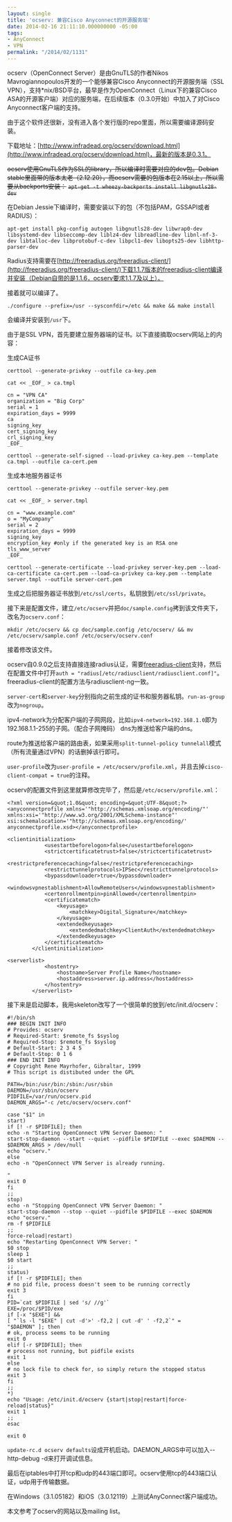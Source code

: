 ```yaml
---
layout: single
title: 'ocserv: 兼容Cisco Anyconnect的开源服务端'
date: 2014-02-16 21:11:10.000000000 -05:00
tags:
- AnyConnect
- VPN
permalink: "/2014/02/1131"
---
```

ocserv（OpenConnect Server）是由GnuTLS的作者Nikos Mavrogiannopoulos开发的一个能够兼容Cisco Anyconnect的开源服务端（SSL VPN），支持*nix/BSD平台，最早是作为OpenConnect（Linux下的兼容Cisco ASA的开源客户端）对应的服务端，在后续版本（0.3.0开始）中加入了对Cisco Anyconnect客户端的支持。

由于这个软件还很新，没有进入各个发行版的repo里面，所以需要编译源码安装。

下载地址：[http://www.infradead.org/ocserv/download.html](http://www.infradead.org/ocserv/download.html)，最新的版本是0.3.1。

~~ocserv使用GnuTLS作为SSL的library，所以编译时需要对应的dev包。Debian stable里面带的版本太老（2.12.20），而ocserv需要的包版本在2.15以上，所以需要从backports安装：~~
~~```apt-get -t wheezy-backports install libgnutls28-dev```~~

在Debian Jessie下编译时，需要安装以下的包（不包括PAM，GSSAPI或者RADIUS）：

```
apt-get install pkg-config autogen libgnutls28-dev libwrap0-dev libsystemd-dev libseccomp-dev liblz4-dev libreadline-dev libnl-nf-3-dev libtalloc-dev libprotobuf-c-dev libpcl1-dev libopts25-dev libhttp-parser-dev
```

Radius支持需要在[http://freeradius.org/freeradius-client/](http://freeradius.org/freeradius-client/)下载1.1.7版本的freeradius-client编译并安装（Debian自带的是1.1.6，ocserv要求1.1.7及以上）。

接着就可以编译了。

```
./configure --prefix=/usr --sysconfdir=/etc && make && make install
```

会编译并安装到`/usr`下。

由于是SSL VPN，首先要建立服务器端的证书。以下直接摘取ocserv网站上的内容：

生成CA证书

```
certtool --generate-privkey --outfile ca-key.pem
```

```
cat << _EOF_ > ca.tmpl
```

```
cn = "VPN CA"
organization = "Big Corp"
serial = 1
expiration_days = 9999
ca
signing_key
cert_signing_key
crl_signing_key
_EOF_
```

```
certtool --generate-self-signed --load-privkey ca-key.pem --template ca.tmpl --outfile ca-cert.pem
```

生成本地服务器证书

```
certtool --generate-privkey --outfile server-key.pem
```

```
cat << _EOF_ > server.tmpl
```

```
cn = "www.example.com"
o = "MyCompany"
serial = 2
expiration_days = 9999
signing_key
encryption_key #only if the generated key is an RSA one
tls_www_server
_EOF_
```

```
certtool --generate-certificate --load-privkey server-key.pem --load-ca-certificate ca-cert.pem --load-ca-privkey ca-key.pem --template server.tmpl --outfile server-cert.pem
```

生成之后把服务器证书放到`/etc/ssl/certs`，私钥放到`/etc/ssl/private`。

接下来是配置文件，建立`/etc/ocserv`并把`doc/sample.config`拷到该文件夹下，改名为`ocserv.conf`：

```
mkdir /etc/ocserv && cp doc/sample.config /etc/ocserv/ && mv /etc/ocserv/sample.conf /etc/ocserv/ocserv.conf
```

接着修改该文件。

ocserv自0.9.0之后支持直接连接radius认证，需要[freeradius-client](https://github.com/FreeRADIUS/freeradius-client)支持，然后在配置文件中打开`auth = "radius[/etc/radiusclient/radiusclient.conf]"`。freeradius-client的配置方法与radiusclient-ng一致。

`server-cert`和`server-key`分别指向之前生成的证书和服务器私钥。`run-as-group`改为`nogroup`。

ipv4-network为分配客户端的子网网段，比如`ipv4-network=192.168.1.0`即为192.168.1.1-255的子网。（配合子网掩码） dns为推送给客户端的dns。

route为推送给客户端的路由表，如果采用`split-tunnel-policy tunnelall`模式（所有流量通过VPN）的话删掉该行即可。

`user-profile`改为`user-profile = /etc/ocserv/profile.xml`，并且去掉`cisco-client-compat = true`的注释。

ocserv的配置文件到这里就算修改完毕了，然后是`/etc/ocserv/profile.xml`：

```
<?xml version=&quot;1.0&quot; encoding=&quot;UTF-8&quot;?>
<anyconnectprofile xmlns='"http://schemas.xmlsoap.org/encoding/"' xmlns:xsi='"http://www.w3.org/2001/XMLSchema-instance"' xsi:schemalocation='"http://schemas.xmlsoap.org/encoding/' anyconnectprofile.xsd></anyconnectprofile>

<clientinitialization>
			<usestartbeforelogon>false</usestartbeforelogon>
			<strictcertificatetrust>false</strictcertificatetrust>
			<restrictpreferencecaching>false</restrictpreferencecaching>
			<restricttunnelprotocols>IPSec</restricttunnelprotocols>
			<bypassdownloader>true</bypassdownloader>
			<windowsvpnestablishment>AllowRemoteUsers</windowsvpnestablishment>
			<certenrollmentpin>pinAllowed</certenrollmentpin>
			<certificatematch>
				<keyusage>
					<matchkey>Digital_Signature</matchkey>
				</keyusage>
				<extendedkeyusage>
					<extendedmatchkey>ClientAuth</extendedmatchkey>
				</extendedkeyusage>
			</certificatematch>
		</clientinitialization>

<serverlist>
			<hostentry>
				<hostname>Server Profile Name</hostname>
				<hostaddress>server.ip.address</hostaddress>
			</hostentry>
		</serverlist>
```

接下来是启动脚本，我用skeleton改写了一个很简单的放到/etc/init.d/ocserv：

```
#!/bin/sh
### BEGIN INIT INFO
# Provides: ocserv
# Required-Start: $remote_fs $syslog
# Required-Stop: $remote_fs $syslog
# Default-Start: 2 3 4 5
# Default-Stop: 0 1 6
### END INIT INFO
# Copyright Rene Mayrhofer, Gibraltar, 1999
# This script is distibuted under the GPL

PATH=/bin:/usr/bin:/sbin:/usr/sbin
DAEMON=/usr/sbin/ocserv
PIDFILE=/var/run/ocserv.pid
DAEMON_ARGS="-c /etc/ocserv/ocserv.conf"

case "$1" in
start)
if [! -r $PIDFILE]; then
echo -n "Starting OpenConnect VPN Server Daemon: "
start-stop-daemon --start --quiet --pidfile $PIDFILE --exec $DAEMON --
$DAEMON_ARGS > /dev/null
echo "ocserv."
else
echo -n "OpenConnect VPN Server is already running.

"
exit 0
fi
;;
stop)
echo -n "Stopping OpenConnect VPN Server Daemon: "
start-stop-daemon --stop --quiet --pidfile $PIDFILE --exec $DAEMON
echo "ocserv."
rm -f $PIDFILE
;;
force-reload|restart)
echo "Restarting OpenConnect VPN Server: "
$0 stop
sleep 1
$0 start
;;
status)
if [! -r $PIDFILE]; then
# no pid file, process doesn't seem to be running correctly
exit 3
fi
PID=`cat $PIDFILE | sed 's/ //g'`
EXE=/proc/$PID/exe
if [-x "$EXE"] &&
[ "`ls -l "$EXE" | cut -d'>' -f2,2 | cut -d' ' -f2,2`" =
"$DAEMON" ]; then
# ok, process seems to be running
exit 0
elif [-r $PIDFILE]; then
# process not running, but pidfile exists
exit 1
else
# no lock file to check for, so simply return the stopped status
exit 3
fi
;;
*)
echo "Usage: /etc/init.d/ocserv {start|stop|restart|force-reload|status}"
exit 1
;;
esac

exit 0
```

`update-rc.d ocserv defaults`设成开机启动。DAEMON_ARGS中可以加入--http-debug -d来打开调试信息。

最后在iptables中打开tcp和udp的443端口即可。ocserv使用tcp的443端口认证，udp用于传输数据。

在Windows（3.1.05182）和iOS（3.0.12119）上测试AnyConnect客户端成功。

本文参考了ocserv的网站以及mailing list。